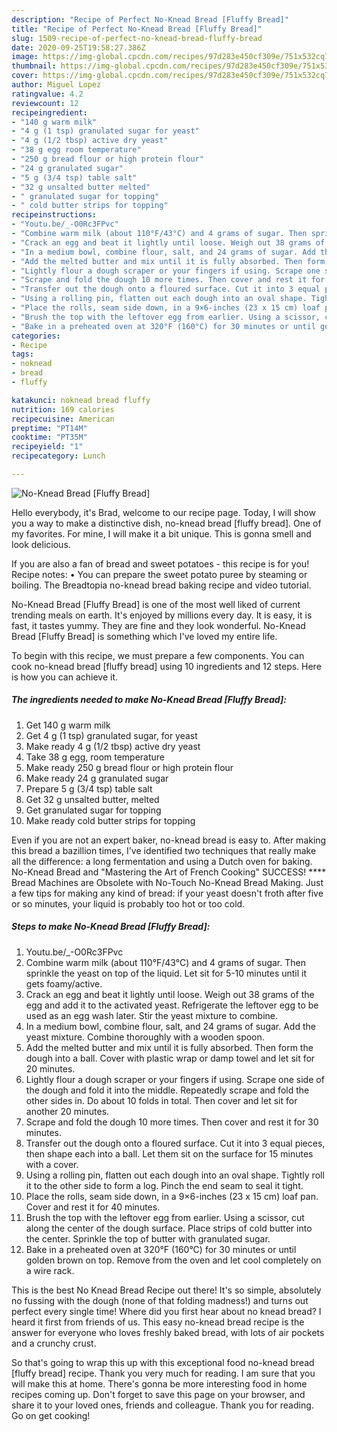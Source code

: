 ```yaml
---
description: "Recipe of Perfect No-Knead Bread [Fluffy Bread]"
title: "Recipe of Perfect No-Knead Bread [Fluffy Bread]"
slug: 1509-recipe-of-perfect-no-knead-bread-fluffy-bread
date: 2020-09-25T19:58:27.386Z
image: https://img-global.cpcdn.com/recipes/97d283e450cf309e/751x532cq70/no-knead-bread-fluffy-bread-recipe-main-photo.jpg
thumbnail: https://img-global.cpcdn.com/recipes/97d283e450cf309e/751x532cq70/no-knead-bread-fluffy-bread-recipe-main-photo.jpg
cover: https://img-global.cpcdn.com/recipes/97d283e450cf309e/751x532cq70/no-knead-bread-fluffy-bread-recipe-main-photo.jpg
author: Miguel Lopez
ratingvalue: 4.2
reviewcount: 12
recipeingredient:
- "140 g warm milk"
- "4 g (1 tsp) granulated sugar for yeast"
- "4 g (1/2 tbsp) active dry yeast"
- "38 g egg room temperature"
- "250 g bread flour or high protein flour"
- "24 g granulated sugar"
- "5 g (3/4 tsp) table salt"
- "32 g unsalted butter melted"
- " granulated sugar for topping"
- " cold butter strips for topping"
recipeinstructions:
- "Youtu.be/_-O0Rc3FPvc"
- "Combine warm milk (about 110°F/43°C) and 4 grams of sugar. Then sprinkle the yeast on top of the liquid. Let sit for 5-10 minutes until it gets foamy/active."
- "Crack an egg and beat it lightly until loose. Weigh out 38 grams of the egg and add it to the activated yeast. Refrigerate the leftover egg to be used as an egg wash later. Stir the yeast mixture to combine."
- "In a medium bowl, combine flour, salt, and 24 grams of sugar. Add the yeast mixture. Combine thoroughly with a wooden spoon."
- "Add the melted butter and mix until it is fully absorbed. Then form the dough into a ball. Cover with plastic wrap or damp towel and let sit for 20 minutes."
- "Lightly flour a dough scraper or your fingers if using. Scrape one side of the dough and fold it into the middle. Repeatedly scrape and fold the other sides in. Do about 10 folds in total. Then cover and let sit for another 20 minutes."
- "Scrape and fold the dough 10 more times. Then cover and rest it for 30 minutes."
- "Transfer out the dough onto a floured surface. Cut it into 3 equal pieces, then shape each into a ball. Let them sit on the surface for 15 minutes with a cover."
- "Using a rolling pin, flatten out each dough into an oval shape. Tightly roll it to the other side to form a log. Pinch the end seam to seal it tight."
- "Place the rolls, seam side down, in a 9×6-inches (23 x 15 cm) loaf pan. Cover and rest it for 40 minutes."
- "Brush the top with the leftover egg from earlier. Using a scissor, cut along the center of the dough surface. Place strips of cold butter into the center. Sprinkle the top of butter with granulated sugar."
- "Bake in a preheated oven at 320°F (160°C) for 30 minutes or until golden brown on top. Remove from the oven and let cool completely on a wire rack."
categories:
- Recipe
tags:
- noknead
- bread
- fluffy

katakunci: noknead bread fluffy 
nutrition: 169 calories
recipecuisine: American
preptime: "PT14M"
cooktime: "PT35M"
recipeyield: "1"
recipecategory: Lunch

---
```



![No-Knead Bread [Fluffy Bread]](https://img-global.cpcdn.com/recipes/97d283e450cf309e/751x532cq70/no-knead-bread-fluffy-bread-recipe-main-photo.jpg)

Hello everybody, it's Brad, welcome to our recipe page. Today, I will show you a way to make a distinctive dish, no-knead bread [fluffy bread]. One of my favorites. For mine, I will make it a bit unique. This is gonna smell and look delicious.

If you are also a fan of bread and sweet potatoes - this recipe is for you! Recipe notes: • You can prepare the sweet potato puree by steaming or boiling. The Breadtopia no-knead bread baking recipe and video tutorial.

No-Knead Bread [Fluffy Bread] is one of the most well liked of current trending meals on earth. It's enjoyed by millions every day. It is easy, it is fast, it tastes yummy. They are fine and they look wonderful. No-Knead Bread [Fluffy Bread] is something which I've loved my entire life.


To begin with this recipe, we must prepare a few components. You can cook no-knead bread [fluffy bread] using 10 ingredients and 12 steps. Here is how you can achieve it.

<!--inarticleads1-->

##### The ingredients needed to make No-Knead Bread [Fluffy Bread]:

1. Get 140 g warm milk
1. Get 4 g (1 tsp) granulated sugar, for yeast
1. Make ready 4 g (1/2 tbsp) active dry yeast
1. Take 38 g egg, room temperature
1. Make ready 250 g bread flour or high protein flour
1. Make ready 24 g granulated sugar
1. Prepare 5 g (3/4 tsp) table salt
1. Get 32 g unsalted butter, melted
1. Get  granulated sugar for topping
1. Make ready  cold butter strips for topping


Even if you are not an expert baker, no-knead bread is easy to. After making this bread a bazillion times, I&#39;ve identified two techniques that really make all the difference: a long fermentation and using a Dutch oven for baking. No-Knead Bread and &#34;Mastering the Art of French Cooking&#34; SUCCESS! **** Bread Machines are Obsolete with No-Touch No-Knead Bread Making. Just a few tips for making any kind of bread: if your yeast doesn&#39;t froth after five or so minutes, your liquid is probably too hot or too cold. 

<!--inarticleads2-->

##### Steps to make No-Knead Bread [Fluffy Bread]:

1. Youtu.be/_-O0Rc3FPvc
1. Combine warm milk (about 110°F/43°C) and 4 grams of sugar. Then sprinkle the yeast on top of the liquid. Let sit for 5-10 minutes until it gets foamy/active.
1. Crack an egg and beat it lightly until loose. Weigh out 38 grams of the egg and add it to the activated yeast. Refrigerate the leftover egg to be used as an egg wash later. Stir the yeast mixture to combine.
1. In a medium bowl, combine flour, salt, and 24 grams of sugar. Add the yeast mixture. Combine thoroughly with a wooden spoon.
1. Add the melted butter and mix until it is fully absorbed. Then form the dough into a ball. Cover with plastic wrap or damp towel and let sit for 20 minutes.
1. Lightly flour a dough scraper or your fingers if using. Scrape one side of the dough and fold it into the middle. Repeatedly scrape and fold the other sides in. Do about 10 folds in total. Then cover and let sit for another 20 minutes.
1. Scrape and fold the dough 10 more times. Then cover and rest it for 30 minutes.
1. Transfer out the dough onto a floured surface. Cut it into 3 equal pieces, then shape each into a ball. Let them sit on the surface for 15 minutes with a cover.
1. Using a rolling pin, flatten out each dough into an oval shape. Tightly roll it to the other side to form a log. Pinch the end seam to seal it tight.
1. Place the rolls, seam side down, in a 9×6-inches (23 x 15 cm) loaf pan. Cover and rest it for 40 minutes.
1. Brush the top with the leftover egg from earlier. Using a scissor, cut along the center of the dough surface. Place strips of cold butter into the center. Sprinkle the top of butter with granulated sugar.
1. Bake in a preheated oven at 320°F (160°C) for 30 minutes or until golden brown on top. Remove from the oven and let cool completely on a wire rack.


This is the best No Knead Bread Recipe out there! It&#39;s so simple, absolutely no fussing with the dough (none of that folding madness!) and turns out perfect every single time! Where did you first hear about no knead bread? I heard it first from friends of us. This easy no-knead bread recipe is the answer for everyone who loves freshly baked bread, with lots of air pockets and a crunchy crust. 

So that's going to wrap this up with this exceptional food no-knead bread [fluffy bread] recipe. Thank you very much for reading. I am sure that you will make this at home. There's gonna be more interesting food in home recipes coming up. Don't forget to save this page on your browser, and share it to your loved ones, friends and colleague. Thank you for reading. Go on get cooking!
